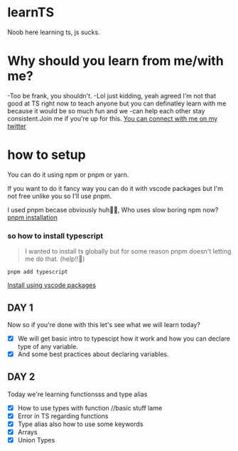 # learnTS
Noob here learning ts, js sucks.

# Why should you learn from me/with me?
-Too be frank, you shouldn't. 
-Lol just kidding, yeah agreed I'm not that good at TS right now to teach anyone 
but you can definatley learn with me because it would be so much fun and we 
-can help each other stay consistent.Join me if you're up for this. 
[You can connect with me on my twitter](https://twitter.com/akashhuyaar)

# how to setup 
You can do it using npm or pnpm or yarn.

If you want to do it fancy way you can do it with vscode packages but I'm not free unlike you so I'll use pnpm.

I used pnpm becase obviously huh😮‍💨, Who uses slow boring npm now?
[pnpm installation](https://pnpm.io/installation)

### so how to install typescript
> I wanted to install ts globally but for some reason pnpm doesn't letting me do that. (help!!🥲)

```
pnpm add typescript
```
[Install using vscode packages](https://www.typescriptlang.org/download)

## DAY 1
Now so if you're done with this let's see what we will learn today?

- [x] We will get basic intro to typescipt how it work and how you can declare type of any variable. 
- [x] And some best practices about declaring variables.

## DAY 2
Today we're learning functionsss and type alias
- [x] How to use types with function //basic stuff lame
- [x] Error in TS regarding functions
- [x] Type alias also how to use some keywords
- [x] Arrays
- [x] Union Types